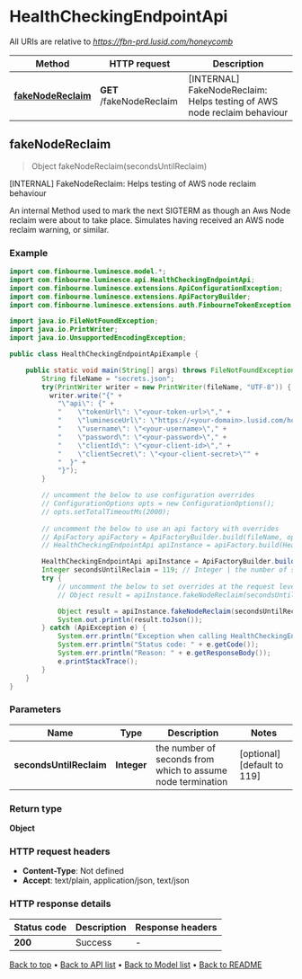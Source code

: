 # HealthCheckingEndpointApi

All URIs are relative to *https://fbn-prd.lusid.com/honeycomb*

| Method | HTTP request | Description |
|------------- | ------------- | -------------|
| [**fakeNodeReclaim**](HealthCheckingEndpointApi.md#fakeNodeReclaim) | **GET** /fakeNodeReclaim | [INTERNAL] FakeNodeReclaim: Helps testing of AWS node reclaim behaviour |



## fakeNodeReclaim

> Object fakeNodeReclaim(secondsUntilReclaim)

[INTERNAL] FakeNodeReclaim: Helps testing of AWS node reclaim behaviour

 An internal Method used to mark the next SIGTERM as though an Aws Node reclaim were about to take place. Simulates having received an AWS node reclaim warning, or similar.

### Example

```java
import com.finbourne.luminesce.model.*;
import com.finbourne.luminesce.api.HealthCheckingEndpointApi;
import com.finbourne.luminesce.extensions.ApiConfigurationException;
import com.finbourne.luminesce.extensions.ApiFactoryBuilder;
import com.finbourne.luminesce.extensions.auth.FinbourneTokenException;

import java.io.FileNotFoundException;
import java.io.PrintWriter;
import java.io.UnsupportedEncodingException;

public class HealthCheckingEndpointApiExample {

    public static void main(String[] args) throws FileNotFoundException, UnsupportedEncodingException, ApiConfigurationException, FinbourneTokenException {
        String fileName = "secrets.json";
        try(PrintWriter writer = new PrintWriter(fileName, "UTF-8")) {
          writer.write("{" +
            "\"api\": {" +
            "    \"tokenUrl\": \"<your-token-url>\"," +
            "    \"luminesceUrl\": \"https://<your-domain>.lusid.com/honeycomb\"," +
            "    \"username\": \"<your-username>\"," +
            "    \"password\": \"<your-password>\"," +
            "    \"clientId\": \"<your-client-id>\"," +
            "    \"clientSecret\": \"<your-client-secret>\"" +
            "  }" +
            "}");
        }

        // uncomment the below to use configuration overrides
        // ConfigurationOptions opts = new ConfigurationOptions();
        // opts.setTotalTimeoutMs(2000);
        
        // uncomment the below to use an api factory with overrides
        // ApiFactory apiFactory = ApiFactoryBuilder.build(fileName, opts);
        // HealthCheckingEndpointApi apiInstance = apiFactory.build(HealthCheckingEndpointApi.class);

        HealthCheckingEndpointApi apiInstance = ApiFactoryBuilder.build(fileName).build(HealthCheckingEndpointApi.class);
        Integer secondsUntilReclaim = 119; // Integer | the number of seconds from which to assume node termination
        try {
            // uncomment the below to set overrides at the request level
            // Object result = apiInstance.fakeNodeReclaim(secondsUntilReclaim).execute(opts);

            Object result = apiInstance.fakeNodeReclaim(secondsUntilReclaim).execute();
            System.out.println(result.toJson());
        } catch (ApiException e) {
            System.err.println("Exception when calling HealthCheckingEndpointApi#fakeNodeReclaim");
            System.err.println("Status code: " + e.getCode());
            System.err.println("Reason: " + e.getResponseBody());
            e.printStackTrace();
        }
    }
}
```

### Parameters


| Name | Type | Description  | Notes |
|------------- | ------------- | ------------- | -------------|
| **secondsUntilReclaim** | **Integer**| the number of seconds from which to assume node termination | [optional] [default to 119] |

### Return type

**Object**

### HTTP request headers

- **Content-Type**: Not defined
- **Accept**: text/plain, application/json, text/json


### HTTP response details
| Status code | Description | Response headers |
|-------------|-------------|------------------|
| **200** | Success |  -  |

[Back to top](#) &#8226; [Back to API list](../README.md#documentation-for-api-endpoints) &#8226; [Back to Model list](../README.md#documentation-for-models) &#8226; [Back to README](../README.md)

